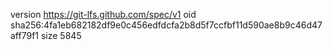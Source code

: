 version https://git-lfs.github.com/spec/v1
oid sha256:4fa1eb682182df9e0c456edfdcfa2b8d5f7ccfbf11d590ae8b9c46d47aff79f1
size 5845
